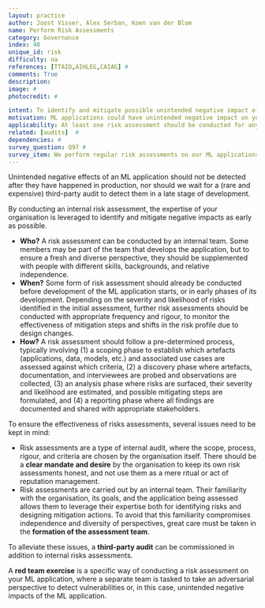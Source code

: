 ```yaml
---
layout: practice
author: Joost Visser, Alex Serban, Koen van der Blom
name: Perform Risk Assessments
category: Governance
index: 40
unique_id: risk
difficulty: na
references: [TTAID,AIHLEG,CAIAG] #
comments: True
description:
image: #
photocredit: #

intent: To identify and mitigate possible unintended negative impact of your ML application. #
motivation: ML applications could have unintended negative impact on your users, the organisation, other organisations, or society at large. A risk assessment is a deliberate, structured process to identify such risks before they occur, so mitigating measures can be designed and implemented.  #
applicability: At least one risk assessment should be conducted for any ML application before it goes live. When the stakes are higher (e.g., safety-relevant, vulnerable users, involves personal information), risk assessments should be conducted more frequently and more thoroughly. #
related: [audits]  #
dependencies: #
survey_question: Q97 #
survey_item: We perform regular risk assessments on our ML applications, addressing impact on users, organisations, and society.
---
```


Unintended negative effects of an ML application should not be detected after they have happened in production, nor should we  wait for a (rare and expensive) third-party audit to detect them in a late stage of development.

By conducting an internal risk assessment, the expertise of your organisation is leveraged to identify and mitigate negative impacts as early as possible.

* **Who?** A risk assessment can be conducted by an internal team. Some members may be part of the team that develops the application, but to ensure a fresh and diverse perspective, they should be supplemented with people with different skills, backgrounds, and relative independence.
* **When?** Some form of risk assessment should already be conducted before development of the ML application starts, or in early phases of its development. Depending on the severity and likelihood of risks identified in the initial assessment, further risk assessments should be conducted with appropriate frequency and rigour, to monitor the effectiveness of mitigation steps and shifts in the risk profile due to design changes.
* **How?** A risk assessment should follow a pre-determined process, typically involving (1) a scoping phase to establish which artefacts (applications, data, models, etc.) and associated use cases are assessed against which criteria, (2) a discovery phase where artefacts, documentation, and interviewees are probed and observations are collected, (3) an analysis phase where risks are surfaced, their severity and likelihood are estimated, and possible mitigating steps are formulated, and (4) a reporting phase where all findings are documented and shared with appropriate stakeholders.

To ensure the effectiveness of risks assessments, several issues need to be kept in mind:

* Risk assessments are a type of internal audit, where the scope, process, rigour, and criteria are chosen by the organisation itself. There should be a **clear mandate and desire** by the organisation to keep its own risk assessments honest, and not use them as a mere ritual or act of reputation management.
* Risk assessments are carried out by an internal team. Their familiarity with the organisation, its goals, and the application being assessed allows them to leverage their expertise both for identifying risks and designing mitigation actions. To avoid that this familiarity compromises independence and diversity of perspectives, great care must be taken in the **formation of the assessment team**.

To alleviate these issues, a **third-party audit** can be commissioned in addition to internal risks assessments.

A **red team exercise** is a specific way of conducting a risk assessment on your ML application, where a separate team is tasked to take an adversarial perspective to detect vulnerabilities or, in this case, unintended negative impacts of the ML application.
